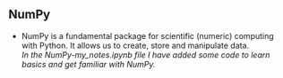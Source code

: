 ## NumPy   

+ NumPy is a fundamental package for scientific (numeric) computing with Python. It allows us to create, store and manipulate data.      
*In the NumPy-my_notes.ipynb file I have added some code to learn basics and get familiar with NumPy.*
